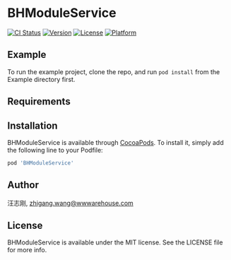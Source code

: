# BHModuleService

[![CI Status](https://img.shields.io/travis/汪志刚/BHModuleService.svg?style=flat)](https://travis-ci.org/汪志刚/BHModuleService)
[![Version](https://img.shields.io/cocoapods/v/BHModuleService.svg?style=flat)](https://cocoapods.org/pods/BHModuleService)
[![License](https://img.shields.io/cocoapods/l/BHModuleService.svg?style=flat)](https://cocoapods.org/pods/BHModuleService)
[![Platform](https://img.shields.io/cocoapods/p/BHModuleService.svg?style=flat)](https://cocoapods.org/pods/BHModuleService)

## Example

To run the example project, clone the repo, and run `pod install` from the Example directory first.

## Requirements

## Installation

BHModuleService is available through [CocoaPods](https://cocoapods.org). To install
it, simply add the following line to your Podfile:

```ruby
pod 'BHModuleService'
```

## Author

汪志刚, zhigang.wang@wwwarehouse.com

## License

BHModuleService is available under the MIT license. See the LICENSE file for more info.
